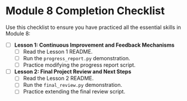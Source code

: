 # Module 8 Completion Checklist

Use this checklist to ensure you have practiced all the essential skills in Module 8:

- [ ] **Lesson 1: Continuous Improvement and Feedback Mechanisms**
  - [ ] Read the Lesson 1 README.
  - [ ] Run the `progress_report.py` demonstration.
  - [ ] Practice modifying the progress report script.
- [ ] **Lesson 2: Final Project Review and Next Steps**
  - [ ] Read the Lesson 2 README.
  - [ ] Run the `final_review.py` demonstration.
  - [ ] Practice extending the final review script.
